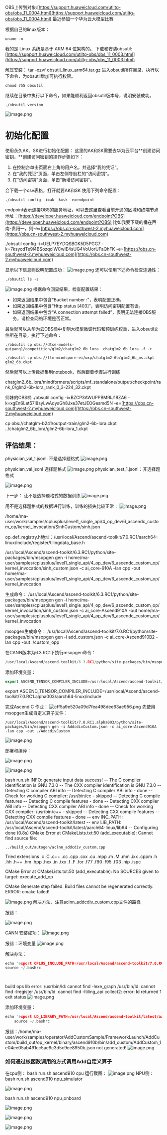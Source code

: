 OBS上传到对象:[https://support.huaweicloud.com/utiltg-obs/obs_11_0004.html](https://support.huaweicloud.com/utiltg-obs/obs_11_0004.html)
最近参加一个华为云大模型比赛


根据自己的linux版本：
```
uname -m
```

我的是 Linux 系统是基于 ARM 64 位架构的。
下载和安装obsutil:[https://support.huaweicloud.com/utiltg-obs/obs_11_0003.html](https://support.huaweicloud.com/utiltg-obs/obs_11_0003.html)

解压安装：
tar -xzvf obsutil_linux_arm64.tar.gz
进入obsutil所在目录，执行以下命令，为obsutil增加可执行权限。
```
chmod 755 obsutil
```
继续在目录中执行以下命令，如果能顺利返回obsutil版本号，说明安装成功。
```
./obsutil version

```
![image.png](https://cdn.nlark.com/yuque/0/2023/png/22838017/1700793121274-5dbf5409-604d-4614-b00c-a7e784a315d7.png#averageHue=%2312100e&clientId=ufebda536-4ec9-4&from=paste&height=45&id=ud38e1f14&originHeight=89&originWidth=1124&originalType=binary&ratio=2&rotation=0&showTitle=false&size=15866&status=done&style=none&taskId=u144ebb8c-3c12-4c02-b14b-3c5c9564272&title=&width=562)

# 初始化配置
使用永久AK、SK进行初始化配置：
这里的AK和SK需要去华为云平台**创建访问密钥，**创建访问密钥的操作步骤如下：

1. 在控制台单击页面右上角的用户名，并选择“我的凭证”。
2. 在“我的凭证”页面，单击左侧导航栏的“访问密钥”。
3. 在“访问密钥”页面，单击“新增访问密钥”。

会下载一个csv表格，打开就要AK和SK
使用下列命令配置：
```
./obsutil config -i=ak -k=sk -e=endpoint
```
endpoint表示连接OBS的服务地址，可以去这里查看当前开通的区域和终端节点地址：[https://developer.huaweicloud.com/endpoint?OBS](https://developer.huaweicloud.com/endpoint?OBS)
比如我要下载的桶在西南-贵阳一，则-e=[https://obs.cn-southwest-2.myhuaweicloud.com](https://obs.cn-southwest-2.myhuaweicloud.com)

./obsutil config -i=UELP7EYDQSBGK5D5PGG7 -k=7ksycdTe9l4BSozqciWCwIE4sUG4VoUorUFaQhFK -e=[https://obs.cn-southwest-2.myhuaweicloud.com](https://obs.cn-southwest-2.myhuaweicloud.com)


显示以下信息则说明配置成功：
![image.png](https://cdn.nlark.com/yuque/0/2023/png/22838017/1700793538769-1594d317-63c4-4035-a6cc-a710a552a3a1.png#averageHue=%23070606&clientId=ufebda536-4ec9-4&from=paste&height=75&id=u5a2e35de&originHeight=150&originWidth=1021&originalType=binary&ratio=2&rotation=0&showTitle=false&size=13509&status=done&style=none&taskId=ub8cc9fb0-c64e-4a91-b7f3-f092105d136&title=&width=510.5)
还可以使用下述命令检查连通性：

```
./obsutil ls -s
```
![image.png](https://cdn.nlark.com/yuque/0/2023/png/22838017/1700793632667-ca68a5a0-5e1a-4064-a256-d3554b6dbf9c.png#averageHue=%230a0908&clientId=ufebda536-4ec9-4&from=paste&height=167&id=u365d0ee4&originHeight=334&originWidth=1132&originalType=binary&ratio=2&rotation=0&showTitle=false&size=41807&status=done&style=none&taskId=uc0695651-b770-40ff-b06b-c54b7f6f21c&title=&width=566)
根据命令回显结果，检查配置结果：

- 如果返回结果中包含“Bucket number :”，表明配置正确。
- 如果返回结果中包含“Http status [403]”，表明访问密钥配置有误。
- 如果返回结果中包含“A connection attempt failed”，表明无法连接OBS服务，请检查网络环境是否正常。

最后就可以从华为云OBS桶中复制大模型微调代码和预训练权重，进入obsutil文件所在目录，执行下述命令：

```
./obsutil cp obs://dtse-models-guiyang1/competition/glm2/chatglm2_6b_lora  chatglm2_6b_lora -f -r
```
```
./obsutil cp obs://llm-mindspore-ei/wxp/chatglm2-6b/glm2_6b_ms.ckpt glm2_6b.ckpt
```
然后就可以上传数据集到notebook，然后跟着步骤进行训练


chatglm2_6b_lora/mindformers/scripts/mf_standalone/output/checkpoint/rank_0/glm2-6b-lora_rank_0_3-224_32.ckpt


师妹的OBS桶
./obsutil config -i=BZCP3AWUPPBMRIJ18ZA6 -k=xgEn6Let57l8syLwAqysGh8Jxe37etJEOGesmd5N -e=[https://obs.cn-southwest-2.myhuaweicloud.com](https://obs.cn-southwest-2.myhuaweicloud.com)

cp obs://chatglm-b241/output-train/glm2-6b-lora.ckpt ../chatglm2_6b_lora/glm2-6b-lora_1.ckpt


## 评估结果：
physician_val_1.jsonl:
不是选择题格式
![image.png](https://cdn.nlark.com/yuque/0/2023/png/22838017/1701067785460-89d47d8a-66fb-4832-826d-1ab337524158.png#averageHue=%23dcdcdb&clientId=u5cc3845b-3417-4&from=paste&height=133&id=uc4d3edc7&originHeight=266&originWidth=1751&originalType=binary&ratio=2&rotation=0&showTitle=false&size=61484&status=done&style=none&taskId=u6ac5cbd8-584b-43ab-84e4-c0c56232956&title=&width=875.5)

physician_val.jsonl
选择题格式
![image.png](https://cdn.nlark.com/yuque/0/2023/png/22838017/1701068848564-aa4c8272-9c5c-4e28-b20d-e2d23fddaf25.png#averageHue=%23dedddd&clientId=u5cc3845b-3417-4&from=paste&height=159&id=u45f7a97b&originHeight=318&originWidth=1692&originalType=binary&ratio=2&rotation=0&showTitle=false&size=38386&status=done&style=none&taskId=u4e53618f-4eba-40b0-a437-c720eb43f50&title=&width=846)
physician_test_1.jsonl：非选择题格式


![image.png](https://cdn.nlark.com/yuque/0/2023/png/22838017/1701070949076-b39379f4-a94e-4bbf-9d2c-8154dfbff317.png#averageHue=%23dbdad9&clientId=u5cc3845b-3417-4&from=paste&height=100&id=u1701efeb&originHeight=199&originWidth=695&originalType=binary&ratio=2&rotation=0&showTitle=false&size=26244&status=done&style=none&taskId=ue3024856-f716-4cff-a35c-0dd338724e7&title=&width=347.5)

下一步：
让不是选择题格式的数据训练
![image.png](https://cdn.nlark.com/yuque/0/2023/png/22838017/1701070339749-a1d4b30a-5d38-403a-9db2-65d4a65d9ab5.png#averageHue=%23dbdad8&clientId=u5cc3845b-3417-4&from=paste&height=146&id=u918805f6&originHeight=292&originWidth=1773&originalType=binary&ratio=2&rotation=0&showTitle=false&size=69435&status=done&style=none&taskId=u18c6db12-e22f-4848-ba29-73b4f8b97c5&title=&width=886.5)

用不是选择题格式的数据进行训练，训练的损失比较正常：
![image.png](https://cdn.nlark.com/yuque/0/2023/png/22838017/1701070443945-d679f603-d00f-467c-b8de-7303afcc2e24.png#averageHue=%23f6f4f3&clientId=u5cc3845b-3417-4&from=paste&height=487&id=u1d9902f0&originHeight=973&originWidth=1820&originalType=binary&ratio=2&rotation=0&showTitle=false&size=321192&status=done&style=none&taskId=u7f427a3a-4900-47f3-ab67-2724347c4fb&title=&width=910)




/home/ma-user/work/samples/cplusplus/level1_single_api/4_op_dev/6_ascendc_custom_op/kernel_invocation/SinhCustom/sinh.json


op_def_registry.h地址：/usr/local/Ascend/ascend-toolkit/7.0.RC1/aarch64-linux/include/register/tilingdata_base.h

/usr/local/Ascend/ascend-toolkit/6.3.RC1/python/site-packages/bin/msopgen gen -i home/ma-user/samples/cplusplus/level1_single_api/4_op_dev/6_ascendc_custom_op/kernel_invocation/sinh_custom.json -c ai_core-910A  -lan cpp  -out home/ma-user/samples/cplusplus/level1_single_api/4_op_dev/6_ascendc_custom_op/kernel_invocation

生成命令：
/usr/local/Ascend/ascend-toolkit/6.3.RC1/python/site-packages/bin/msopgen gen -i home/ma-user/samples/cplusplus/level1_single_api/4_op_dev/6_ascendc_custom_op/kernel_invocation/sinh_custom.json -c ai_core-Ascend910A  -out home/ma-user/samples/cplusplus/level1_single_api/4_op_dev/6_ascendc_custom_op/kernel_invocation


msopgen生成命令：
/usr/local/Ascend/ascend-toolkit/7.0.RC1/python/site-packages/bin/msopgen gen -i add_custom.json -c ai_core-Ascend910B2 -lan cpp -out ./custom_opp

在CANN版本为6.3.RC1下执行msopgen命令：
```cpp
/usr/local/Ascend/ascend-toolkit/6.3.RC1/python/site-packages/bin/msopgen gen -i add_custom.json -c ai_core-Ascend910A  -out ./custom_opp
```
添加环境变量：
```cpp
export ASCEND_TENSOR_COMPILER_INCLUDE=/usr/local/Ascend/ascend-toolkit/7.0.RC1.alpha003/aarch64-linux/include
```

export ASCEND_TENSOR_COMPILER_INCLUDE=/usr/local/Ascend/ascend-toolkit/7.0.RC1.alpha003/aarch64-linux/include


完成Ascend C 作业：
![cff5a9e520a09d7fea498dee63ae956.png](https://cdn.nlark.com/yuque/0/2023/png/22838017/1701517752417-a72ed7d4-2718-4212-84b9-a930d0b9cbf5.png#averageHue=%23efefef&clientId=u5561155c-fb3c-4&from=paste&height=349&id=u42a64c56&originHeight=698&originWidth=1409&originalType=binary&ratio=2&rotation=0&showTitle=false&size=132279&status=done&style=none&taskId=ua9c49cce-ac66-4ae2-905d-0d71911529f&title=&width=704.5)
先使用msopgen生成自定义算子文件：
```
/usr/local/Ascend/ascend-toolkit/7.0.RC1.alpha003/python/site-packages/bin/msopgen gen -i AddcdivCustom.json -c ai_core-Ascend910A  -lan cpp -out ./AddcdivCustom
```

![image.png](https://cdn.nlark.com/yuque/0/2023/png/22838017/1701510590637-0ec4c78a-ce61-4e8b-a947-3175e0177562.png#averageHue=%23faf8f6&clientId=u5561155c-fb3c-4&from=paste&height=518&id=ub5645e41&originHeight=1036&originWidth=1844&originalType=binary&ratio=2&rotation=0&showTitle=false&size=200394&status=done&style=none&taskId=uf744ad58-706a-4657-a3ab-f7cbe29ecb1&title=&width=922)

部署和编译：

![image.png](https://cdn.nlark.com/yuque/0/2023/png/22838017/1701510851729-86a54d9b-3c60-4696-8831-74d3413154e1.png#averageHue=%23f9f7f5&clientId=u5561155c-fb3c-4&from=paste&height=389&id=uec1e25b7&originHeight=778&originWidth=1524&originalType=binary&ratio=2&rotation=0&showTitle=false&size=164411&status=done&style=none&taskId=ue08836d3-616c-4b60-96f6-91921f2ca8c&title=&width=762)

![image.png](https://cdn.nlark.com/yuque/0/2023/png/22838017/1701511825223-a6f10437-826e-4c5c-ba7e-fff13c8ece61.png#averageHue=%23f7f6f6&clientId=u5561155c-fb3c-4&from=paste&height=604&id=u3a633028&originHeight=1207&originWidth=1924&originalType=binary&ratio=2&rotation=0&showTitle=false&size=231379&status=done&style=none&taskId=u88182593-43a4-42de-b99d-267a9415dad&title=&width=962)

bash run.sh
INFO: generate input data success!
-- The C compiler identification is GNU 7.3.0
-- The CXX compiler identification is GNU 7.3.0
-- Detecting C compiler ABI info
-- Detecting C compiler ABI info - done
-- Check for working C compiler: /usr/bin/cc - skipped
-- Detecting C compile features
-- Detecting C compile features - done
-- Detecting CXX compiler ABI info
-- Detecting CXX compiler ABI info - done
-- Check for working CXX compiler: /usr/bin/c++ - skipped
-- Detecting CXX compile features
-- Detecting CXX compile features - done
-- env INC_PATH: /usr/local/Ascend/ascend-toolkit/latest
-- env LIB_PATH: /usr/local/Ascend/ascend-toolkit/latest/aarch64-linux/lib64
-- Configuring done (0.8s)
CMake Error at CMakeLists.txt:50 (add_executable):
  Cannot find source file:

    ../build_out/autogen/aclnn_addcdiv_custom.cpp

  Tried extensions .c .C .c++ .cc .cpp .cxx .cu .mpp .m .M .mm .ixx .cppm .h
  .hh .h++ .hm .hpp .hxx .in .txx .f .F .for .f77 .f90 .f95 .f03 .hip .ispc


CMake Error at CMakeLists.txt:50 (add_executable):
  No SOURCES given to target: execute_add_op


CMake Generate step failed.  Build files cannot be regenerated correctly.
ERROR: cmake failed!

![image.png](https://cdn.nlark.com/yuque/0/2023/png/22838017/1701511863464-783ddaee-68e5-4ab3-b18b-984dfb15bd6f.png#averageHue=%23fbf9f8&clientId=u5561155c-fb3c-4&from=paste&height=453&id=u89dea764&originHeight=906&originWidth=1411&originalType=binary&ratio=2&rotation=0&showTitle=false&size=129301&status=done&style=none&taskId=u5435b8f5-1a14-4ec0-8e94-1c629b57059&title=&width=705.5)
解决方法，注意aclnn_addcdiv_custom.cpp文件的路径

报错：

![image.png](https://cdn.nlark.com/yuque/0/2023/png/22838017/1701516178439-0a8dca5f-33a5-4844-bf61-5aedbfe1dc73.png#averageHue=%23f9f8f6&clientId=u5561155c-fb3c-4&from=paste&height=113&id=u4f00e822&originHeight=225&originWidth=1029&originalType=binary&ratio=2&rotation=0&showTitle=false&size=30832&status=done&style=none&taskId=u28c7f476-e70b-4ce4-9541-1bde10cb872&title=&width=514.5)



CANN 安装成功：
![image.png](https://cdn.nlark.com/yuque/0/2023/png/22838017/1701168148430-d5e48a8f-3972-4501-9fef-4a0a0f4445b2.png#averageHue=%23fcfbfa&clientId=u00819d74-06b0-4&from=paste&height=188&id=ua74ab0d4&originHeight=376&originWidth=1819&originalType=binary&ratio=2&rotation=0&showTitle=false&size=41624&status=done&style=none&taskId=u91ee17ca-a8e4-4aa4-a4a9-99f4224d387&title=&width=909.5)



报错：环境变量
![image.png](https://cdn.nlark.com/yuque/0/2023/png/22838017/1701183464713-e4b610b2-9036-4b4b-90ad-f3ba81703ee9.png#averageHue=%23fbf9f8&clientId=u00819d74-06b0-4&from=paste&height=550&id=u40b487fe&originHeight=1100&originWidth=1875&originalType=binary&ratio=2&rotation=0&showTitle=false&size=568606&status=done&style=none&taskId=ud0a4f9f4-9c1c-41b7-aaf8-a197c70e2d6&title=&width=937.5)

解决办法：

```cpp
echo 'export CPLUS_INCLUDE_PATH=/usr/local/Ascend/ascend-toolkit/7.0.RC1.alpha003/aarch64-linux/include:$CPLUS_INCLUDE_PATH' >> ~/.bashrc
source ~/.bashrc

    
```

build ops lib error: /usr/bin/ld: cannot find -lexe_graph
/usr/bin/ld: cannot find -lregister
/usr/bin/ld: cannot find -ltiling_api
collect2: error: ld returned 1 exit status
![image.png](https://cdn.nlark.com/yuque/0/2023/png/22838017/1701183547237-b6752cf9-929a-46a1-b0b4-bec044e67839.png#averageHue=%23fdfcfb&clientId=u00819d74-06b0-4&from=paste&height=538&id=ud834d9b8&originHeight=1075&originWidth=1886&originalType=binary&ratio=2&rotation=0&showTitle=false&size=313359&status=done&style=none&taskId=u0e0b5d1f-6286-4921-9172-d0521aa70cd&title=&width=943)

添加环境变量：
```cpp
echo 'export LD_LIBRARY_PATH=/usr/local/Ascend/ascend-toolkit/latest/aarch64-linux/lib64:$LD_LIBRARY_PATH' >> ~/.bashrc
    source ~/.bashrc
```

报错：/home/ma-user/work/samples/operator/AddCustomSample/FrameworkLaunch/AddCustom/build_out/op_kernel/binary/ascend910b/bin/add_custom/AddCustom_1e04ee05ab491cc5ae9c3d5c9ee8950b.json not generated!
![image.png](https://cdn.nlark.com/yuque/0/2023/png/22838017/1701328264823-50811c07-e64e-4153-a0ea-2073ff30dfbe.png#averageHue=%23110f0e&clientId=u2e39ae10-6f52-4&from=paste&height=333&id=u02190dc0&originHeight=666&originWidth=1880&originalType=binary&ratio=2&rotation=0&showTitle=false&size=142332&status=done&style=none&taskId=u695492da-9513-4bc1-a9b6-fab9e3b4d64&title=&width=940)

### 如何通过核函数调用的方式调用Add自定义算子

在cpu侧：
bash run.sh ascend910 cpu
运行截图：
![image.png](https://cdn.nlark.com/yuque/0/2023/png/22838017/1701329716882-060cec8d-dc92-465c-8bc5-87555712f44a.png#averageHue=%23100e0c&clientId=u2e39ae10-6f52-4&from=paste&height=514&id=uc61450df&originHeight=1028&originWidth=1865&originalType=binary&ratio=2&rotation=0&showTitle=false&size=235264&status=done&style=none&taskId=u54312f35-03f8-4d1c-b4c3-d883217e52b&title=&width=932.5)
NPU侧：
bash run.sh ascend910 npu_simulator

![image.png](https://cdn.nlark.com/yuque/0/2023/png/22838017/1701329833603-0c918f03-9cf4-4642-8aaf-d98740bc2e39.png#averageHue=%230b0a09&clientId=u2e39ae10-6f52-4&from=paste&height=514&id=uc0277221&originHeight=1028&originWidth=1788&originalType=binary&ratio=2&rotation=0&showTitle=false&size=169030&status=done&style=none&taskId=u8807cc06-9ad2-40fc-95a2-9f01340fc05&title=&width=894)

bash run.sh ascend910 npu_onboard

![image.png](https://cdn.nlark.com/yuque/0/2023/png/22838017/1701329894187-ecf012e6-85d2-4f8d-8c7c-dc2bf6c8b977.png#averageHue=%230a0908&clientId=u2e39ae10-6f52-4&from=paste&height=363&id=ube4c8f4e&originHeight=725&originWidth=1874&originalType=binary&ratio=2&rotation=0&showTitle=false&size=127431&status=done&style=none&taskId=u1bf0b0a4-17d2-4931-9daa-849f8f7354b&title=&width=937)

![image.png](https://cdn.nlark.com/yuque/0/2023/png/22838017/1701330474208-d143c9ab-ea9c-45c6-8b44-2b5675261c52.png#averageHue=%230e0d0c&clientId=u2e39ae10-6f52-4&from=paste&height=243&id=u1a20ee85&originHeight=485&originWidth=1203&originalType=binary&ratio=2&rotation=0&showTitle=false&size=64960&status=done&style=none&taskId=uf1c7c78d-f38c-44df-b4be-0f85efcb522&title=&width=601.5)

![image.png](https://cdn.nlark.com/yuque/0/2023/png/22838017/1701330490514-0eb27750-8c75-424d-8b03-6b865491d8ae.png#averageHue=%23110f0d&clientId=u2e39ae10-6f52-4&from=paste&height=118&id=u5de0cff4&originHeight=236&originWidth=1523&originalType=binary&ratio=2&rotation=0&showTitle=false&size=46164&status=done&style=none&taskId=u8b7855d5-a561-4768-bcc0-1e09938768b&title=&width=761.5)
